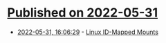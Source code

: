 # [Published on 2022-05-31](index.md)

* [2022-05-31, 16:06:29](https://news.ycombinator.com/item?id=31571228) - [Linux ID-Mapped Mounts](https://lwn.net/SubscriberLink/896255/882864aefc82f4cc/)
